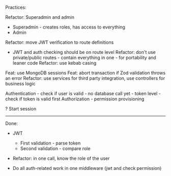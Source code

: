 Practices:

Refactor: Superadmin and admin

- Superadmin - creates roles, has access to everything
- Admin

Refactor: move JWT verification to route definitions

- JWT and auth checking should be on route level
  Refactor: don't use private/public routes - contain everything in one - for portability and leaner code
  Refactor: use kebab casing

Feat: use MongoDB sessions
Feat: abort transaction if Zod validation throws an error
Refactor: use services for third party integration, use controllers for business logic

Authentication - check if user is valid - no database call yet - token level - check if token is valid first
Authorization - permission provisioning

? Start session

---

Done:

- JWT

  - First validation - parse token
  - Second validation - compare role

- Refactor: in one call, know the role of the user
- Do all auth-related work in one middleware (jwt and check permission)
